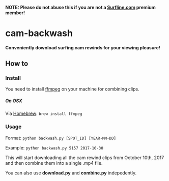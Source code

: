 **NOTE: Please do not abuse this if you are not a [Surfline.com](http://surfline.com "Surfline.com") premium member!**

# cam-backwash
####  Conveniently download surfing cam rewinds for your viewing pleasure!

## How to

### Install

You need to install [ffmpeg](https://www.ffmpeg.org/ "ffmpeg") on your machine for combining clips.

##### On OSX
Via [Homebrew](https://brew.sh/ "Homebrew"):
`brew install ffmpeg`

### Usage

Format: `python backwash.py [SPOT_ID] [YEAR-MM-DD]`

Example: `python backwash.py 5157 2017-10-30`

This will start downloading all the cam rewind clips from October 10th, 2017 and then combine them into a single .mp4 file.

You can also use **download.py** and **combine.py** indepedently.
